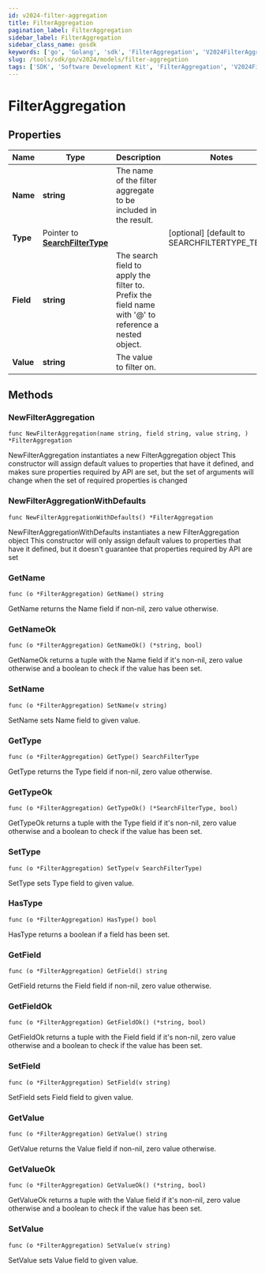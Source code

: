 ```yaml
---
id: v2024-filter-aggregation
title: FilterAggregation
pagination_label: FilterAggregation
sidebar_label: FilterAggregation
sidebar_class_name: gosdk
keywords: ['go', 'Golang', 'sdk', 'FilterAggregation', 'V2024FilterAggregation'] 
slug: /tools/sdk/go/v2024/models/filter-aggregation
tags: ['SDK', 'Software Development Kit', 'FilterAggregation', 'V2024FilterAggregation']
---
```


# FilterAggregation

## Properties

Name | Type | Description | Notes
------------ | ------------- | ------------- | -------------
**Name** | **string** | The name of the filter aggregate to be included in the result. | 
**Type** | Pointer to [**SearchFilterType**](search-filter-type) |  | [optional] [default to SEARCHFILTERTYPE_TERM]
**Field** | **string** | The search field to apply the filter to.  Prefix the field name with &#39;@&#39; to reference a nested object.  | 
**Value** | **string** | The value to filter on. | 

## Methods

### NewFilterAggregation

`func NewFilterAggregation(name string, field string, value string, ) *FilterAggregation`

NewFilterAggregation instantiates a new FilterAggregation object
This constructor will assign default values to properties that have it defined,
and makes sure properties required by API are set, but the set of arguments
will change when the set of required properties is changed

### NewFilterAggregationWithDefaults

`func NewFilterAggregationWithDefaults() *FilterAggregation`

NewFilterAggregationWithDefaults instantiates a new FilterAggregation object
This constructor will only assign default values to properties that have it defined,
but it doesn't guarantee that properties required by API are set

### GetName

`func (o *FilterAggregation) GetName() string`

GetName returns the Name field if non-nil, zero value otherwise.

### GetNameOk

`func (o *FilterAggregation) GetNameOk() (*string, bool)`

GetNameOk returns a tuple with the Name field if it's non-nil, zero value otherwise
and a boolean to check if the value has been set.

### SetName

`func (o *FilterAggregation) SetName(v string)`

SetName sets Name field to given value.


### GetType

`func (o *FilterAggregation) GetType() SearchFilterType`

GetType returns the Type field if non-nil, zero value otherwise.

### GetTypeOk

`func (o *FilterAggregation) GetTypeOk() (*SearchFilterType, bool)`

GetTypeOk returns a tuple with the Type field if it's non-nil, zero value otherwise
and a boolean to check if the value has been set.

### SetType

`func (o *FilterAggregation) SetType(v SearchFilterType)`

SetType sets Type field to given value.

### HasType

`func (o *FilterAggregation) HasType() bool`

HasType returns a boolean if a field has been set.

### GetField

`func (o *FilterAggregation) GetField() string`

GetField returns the Field field if non-nil, zero value otherwise.

### GetFieldOk

`func (o *FilterAggregation) GetFieldOk() (*string, bool)`

GetFieldOk returns a tuple with the Field field if it's non-nil, zero value otherwise
and a boolean to check if the value has been set.

### SetField

`func (o *FilterAggregation) SetField(v string)`

SetField sets Field field to given value.


### GetValue

`func (o *FilterAggregation) GetValue() string`

GetValue returns the Value field if non-nil, zero value otherwise.

### GetValueOk

`func (o *FilterAggregation) GetValueOk() (*string, bool)`

GetValueOk returns a tuple with the Value field if it's non-nil, zero value otherwise
and a boolean to check if the value has been set.

### SetValue

`func (o *FilterAggregation) SetValue(v string)`

SetValue sets Value field to given value.



